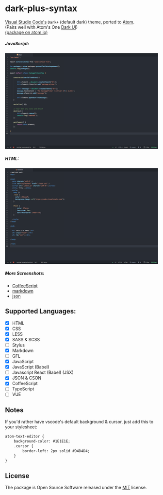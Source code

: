 
# dark-plus-syntax


[Visual Studio Code's](https://github.com/Microsoft/vscode/) `Dark+` (default dark) theme, ported to [Atom](https://github.com/atom/atom/). <br>
(Pairs well with Atom's One [Dark UI](https://atom.io/themes/one-dark-ui)) <br>
[(package on atom.io)](https://atom.io/themes/dark-plus-syntax)

##### JavaScript:
![screenshot](./images/js1.png)

##### HTML:
![html](./images/html.png)


##### More Screenshots:
  - [CoffeeScript](./images/coffee.png)
  - [markdown](./images/markdown.png)
  - [json](./images/json.png)


## Supported Languages:

- [x] HTML
- [x] CSS
- [x] LESS
- [x] SASS & SCSS
- [ ] Stylus
- [x] Markdown
- [ ] GFL
- [x] JavaScript
- [x] JavaScript (Babel)
- [ ] Javascript React (Babel) (JSX)
- [x] JSON & CSON
- [x] CoffeeScript
- [ ] TypeScript
- [ ] VUE

## Notes

If you'd rather have vscode's default background & cursor, just add this to your stylesheet:
```less
atom-text-editor {
    background-color: #1E1E1E;
    .cursor {
        border-left: 2px solid #D4D4D4;
    }
}
```
## License

The package is Open Source Software released under the [MIT](https://github.com/dunstontc/atom-vscode-syntax/blob/master/LICENSE.md) license.
